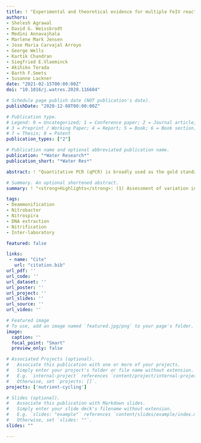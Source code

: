 ```yaml
---
title: ! "Experimental and theoretical evidence for multiple FeIV reactive intermediates in TAML-activator catalysis: Rationalizing a counterintuitive reactivity order"
authors:
- Shelesh Agrawal
- David G. Weissbrodt
- Medini Annavajhala
- Marlene Mark Jensen
- Jose Maria Carvajal Arroyo
- George Wells
- Kartik Chandran
- Siegfried E.Vlaeminck
- Akihiko Terada 
- Barth F.Smets
- Susanne Lackner
date: "2021-02-15T00:00:00Z"
doi: "10.1016/j.watres.2020.116604"

# Schedule page publish date (NOT publication's date).
publishDate: "2020-12-08T00:00:00Z"

# Publication type.
# Legend: 0 = Uncategorized; 1 = Conference paper; 2 = Journal article;
# 3 = Preprint / Working Paper; 4 = Report; 5 = Book; 6 = Book section;
# 7 = Thesis; 8 = Patent
publication_types: ["2"]

# Publication name and optional abbreviated publication name.
publication: "*Water Research*"
publication_short: "*Water Res*"

abstract: ! "Quantitative PCR (qPCR) is broadly used as the gold standard to quantify microbial community fractions in environmental microbiology and biotechnology. Benchmarking efforts to ensure the comparability of qPCR data for environmental bioprocesses are still scarce. Also, for partial nitritation/anammox (PN/A) systems systematic investigations are still missing, rendering meta-analysis of reported trends and generic insights potentially precarious. We report a baseline investigation of the variability of qPCR-based analyses for microbial communities applied to PN/A systems. Round-robin testing was performed for three PN/A biomass samples in six laboratories, using the respective in-house DNA extraction and qPCR protocols. The concentration of extracted DNA was significantly different between labs, ranged between 2.7 and 328 ng mg???1 wet biomass. The variability among the qPCR abundance data of different labs was very high (1???7 log fold) but differed for different target microbial guilds. DNA extraction caused maximum variation (3-7 log fold), followed by the primers (1-3 log fold). These insights will guide environmental scientists and engineers as well as treatment plant operators in the interpretation of qPCR data."

# Summary. An optional shortened abstract.
summary: ! "<strong>Highlights</strong>: (1) Assessment of variation in qPCR analysis of biological nitrogen removal microbiome. (2) Comparison of qPCR results between labs highlights the limitations with comparability. (3) The impact of DNA extraction was highest was followed by choice of primers. (4) The extent of variability between labs depends upon the sample type. (5) The extent of variability between labs differed for each target microorganism."

tags:
- Deammonification
- Nitrobacter
- Nitrospira
- DNA extraction
- Nitrification
- Inter-laboratory

featured: false

links:
 - name: "Cite"
   url: "citation.bib"
url_pdf: ''
url_code: ''
url_dataset: ''
url_poster: ''
url_project: ''
url_slides: ''
url_source: ''
url_video: ''

# Featured image
# To use, add an image named `featured.jpg/png` to your page's folder. 
image:
  caption: ''
  focal_point: "Smart"
  preview_only: false

# Associated Projects (optional).
#   Associate this publication with one or more of your projects.
#   Simply enter your project's folder or file name without extension.
#   E.g. `internal-project` references `content/project/internal-project/index.md`.
#   Otherwise, set `projects: []`.
projects: ['nutrient-cycling']

# Slides (optional).
#   Associate this publication with Markdown slides.
#   Simply enter your slide deck's filename without extension.
#   E.g. `slides: "example"` references `content/slides/example/index.md`.
#   Otherwise, set `slides: ""`.
slides: ""

---
```

